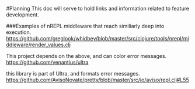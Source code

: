 #Planning
This doc will serve to hold links and information related to feature development.

###Examples of nREPL middleware that reach similiarly deep into execution.
https://github.com/greglook/whidbey/blob/master/src/clojure/tools/nrepl/middleware/render_values.clj

This project depends on the above, and can color error messages.
https://github.com/venantius/ultra

this library is part of Ultra, and formats error messages.
https://github.com/AvisoNovate/pretty/blob/master/src/io/aviso/repl.clj#L55
